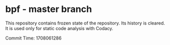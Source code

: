 # bpf - master branch

This repository contains frozen state of the repository.
Its history is cleared. It is used only for static code
analysis with Codacy.

Commit Time: 1708061286